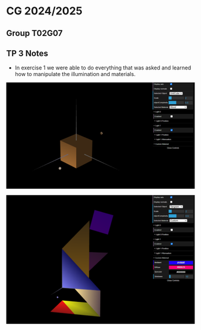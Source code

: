 # CG 2024/2025

## Group T02G07

## TP 3 Notes

- In exercise 1 we were able to do everything that was asked and learned how to manipulate the illumination and materials.

![Screenshot 1](screenshots/cg-t02g07-tp3-1.png)

![Screenshot 2](screenshots/cg-t02g07-tp3-2.png)